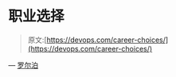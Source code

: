 # 职业选择

> 原文:[https://devops.com/career-choices/](https://devops.com/career-choices/)

— [罗尔泊](https://devops.com/author/breselman/)